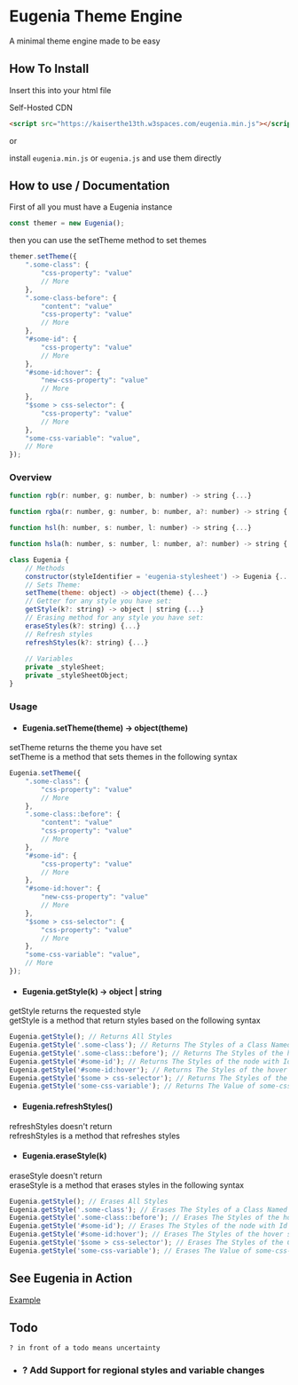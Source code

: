 # Eugenia Theme Engine

A minimal theme engine made to be easy

## How To Install

Insert this into your html file

Self-Hosted CDN
```html
<script src="https://kaiserthe13th.w3spaces.com/eugenia.min.js"></script>
```

or

install ```eugenia.min.js``` or ```eugenia.js``` and use them directly

## How to use / Documentation

First of all you must have a Eugenia instance

```js
const themer = new Eugenia();
```

then you can use the setTheme method to set themes

```js
themer.setTheme({
	".some-class": {
		"css-property": "value"
		// More
	},
	".some-class-before": {
		"content": "value"
		"css-property": "value"
		// More
	},
	"#some-id": {
		"css-property": "value"
		// More
	},
	"#some-id:hover": {
		"new-css-property": "value"
		// More
	},
	"$some > css-selector": {
		"css-property": "value"
		// More
	},
	"some-css-variable": "value",
	// More
});
```

### Overview

```js
function rgb(r: number, g: number, b: number) -> string {...}

function rgba(r: number, g: number, b: number, a?: number) -> string {...}

function hsl(h: number, s: number, l: number) -> string {...}

function hsla(h: number, s: number, l: number, a?: number) -> string {...}

class Eugenia {
	// Methods
	constructor(styleIdentifier = 'eugenia-stylesheet') -> Eugenia {...}
	// Sets Theme:
	setTheme(theme: object) -> object(theme) {...}
	// Getter for any style you have set:
	getStyle(k?: string) -> object | string {...}
	// Erasing method for any style you have set:
	eraseStyles(k?: string) {...}
	// Refresh styles
	refreshStyles(k?: string) {...}
	
	// Variables
	private _styleSheet;
	private _styleSheetObject;
}
```

### Usage

* #### Eugenia.setTheme(theme) -> object(theme)

setTheme returns the theme you have set<br>
setTheme is a method that sets themes in the following syntax

```js
Eugenia.setTheme({
	".some-class": {
		"css-property": "value"
		// More
	},
	".some-class::before": {
		"content": "value"
		"css-property": "value"
		// More
	},
	"#some-id": {
		"css-property": "value"
		// More
	},
	"#some-id:hover": {
		"new-css-property": "value"
		// More
	},
	"$some > css-selector": {
		"css-property": "value"
		// More
	},
	"some-css-variable": "value",
	// More
});
```

* #### Eugenia.getStyle(k) -> object | string

getStyle returns the requested style<br>
getStyle is a method that return styles based on the following syntax

```js
Eugenia.getStyle(); // Returns All Styles
Eugenia.getStyle('.some-class'); // Returns The Styles of a Class Named some-class
Eugenia.getStyle('.some-class::before'); // Returns The Styles of the hover state of a Class Named some-class
Eugenia.getStyle('#some-id'); // Returns The Styles of the node with Id some-id
Eugenia.getStyle('#some-id:hover'); // Returns The Styles of the hover state of the node with Id some-id
Eugenia.getStyle('$some > css-selector'); // Returns The Styles of the CSS Selector "some > css-selector"
Eugenia.getStyle('some-css-variable'); // Returns The Value of some-css-variable
```

* #### Eugenia.refreshStyles()

refreshStyles doesn't return<br>
refreshStyles is a method that refreshes styles

* #### Eugenia.eraseStyle(k)

eraseStyle doesn't return<br>
eraseStyle is a method that erases styles in the following syntax

```js
Eugenia.getStyle(); // Erases All Styles
Eugenia.getStyle('.some-class'); // Erases The Styles of a Class Named some-class
Eugenia.getStyle('.some-class::before'); // Erases The Styles of the hover state of a Class Named some-class
Eugenia.getStyle('#some-id'); // Erases The Styles of the node with Id some-id
Eugenia.getStyle('#some-id:hover'); // Erases The Styles of the hover state of the node with Id some-id
Eugenia.getStyle('$some > css-selector'); // Erases The Styles of the CSS Selector "some > css-selector"
Eugenia.getStyle('some-css-variable'); // Erases The Value of some-css-variable
```

## See Eugenia in Action

[Example](https://kaiserthe13th.w3spaces.com/eugenia.index.html)

## Todo

```? in front of a todo means uncertainty```

- ### ? Add Support for regional styles and variable changes
